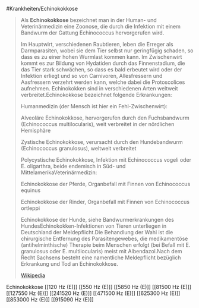 #Krankheiten/Echinokokkose
> Als **Echinokokkose** bezeichnet man in der Human- und Veterinärmedizin eine Zoonose, die durch die Infektion mit einem Bandwurm der Gattung Echinococcus hervorgerufen wird.
>
> Im Hauptwirt, verschiedenen Raubtieren, leben die Erreger als Darmparasiten, wobei sie dem Tier selbst nur geringfügig schaden, so dass es zu einer hohen Wurmlast kommen kann. Im Zwischenwirt kommt es zur Bildung von Hydatiden durch das Finnenstadium, die das Tier stark schwächen, so dass es bald erbeutet wird oder der Infektion erliegt und so von Carnivoren, Allesfressern und Aasfressern verzehrt werden kann, welche dabei die Protoscolices aufnehmen. Echinokokken sind in verschiedenen Arten weltweit verbreitet.Echinokokkose bezeichnet folgende Erkrankungen:
>
> 
>
> Humanmedizin (der Mensch ist hier ein Fehl-Zwischenwirt):
>
> Alveoläre Echinokokkose, hervorgerufen durch den Fuchsbandwurm (Echinococcus multilocularis), weit verbreitet in der nördlichen Hemisphäre
>
> Zystische Echinokokkose, verursacht durch den Hundebandwurm (Echinococcus granulosus), weltweit verbreitet
>
> Polycystische Echinokokkose, Infektion mit Echinococcus vogeli oder E. oligarthra, beide endemisch in Süd- und MittelamerikaVeterinärmedizin:
>
> Echinokokkose der Pferde, Organbefall mit Finnen von Echinococcus equinus
>
> Echinokokkose der Rinder, Organbefall mit Finnen von Echinococcus ortleppi
>
> Echinokokkose der Hunde, siehe Bandwurmerkrankungen des HundesEchinokokken-Infektionen von Tieren unterliegen in Deutschland der Meldepflicht.Die Behandlung der Wahl ist die chirurgische Entfernung des Parasitengewebes, die medikamentöse (antihelminthische) Therapie beim Menschen erfolgt (bei Befall mit E. granulosus oder E. multilocularis) meist mit Albendazol.Nach dem Recht Sachsens besteht eine namentliche Meldepflicht bezüglich Erkrankung und Tod an Echinokokkose.
>
> [Wikipedia](https://de.wikipedia.org/wiki/Echinokokkose)

Echinokokkose
[[120 Hz (E)]]
[[550 Hz (E)]]
[[5850 Hz (E)]]
[[81500 Hz (E)]]
[[127550 Hz (E)]]
[[241520 Hz (E)]]
[[471500 Hz (E)]]
[[625300 Hz (E)]]
[[853000 Hz (E)]]
[[915090 Hz (E)]]